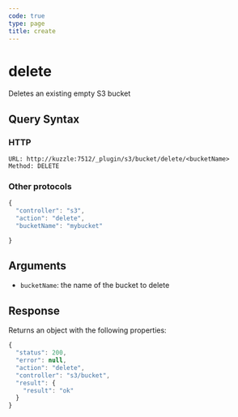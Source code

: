 ```yaml
---
code: true
type: page
title: create
---
```


# delete

Deletes an existing empty S3 bucket

## Query Syntax

### HTTP

```http
URL: http://kuzzle:7512/_plugin/s3/bucket/delete/<bucketName>
Method: DELETE
```

### Other protocols 

```js
{
  "controller": "s3",
  "action": "delete",
  "bucketName": "mybucket"

}
```

## Arguments

- `bucketName`: the name of the bucket to delete

## Response

Returns an object with the following properties:

```js
{
  "status": 200,
  "error": null,
  "action": "delete",
  "controller": "s3/bucket",
  "result": {
    "result": "ok"
  }
}
```
